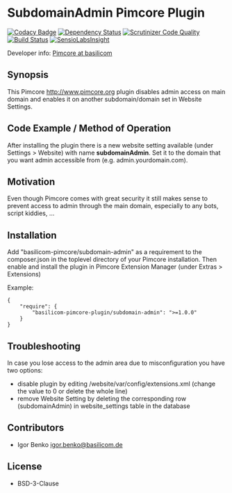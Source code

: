 SubdomainAdmin Pimcore Plugin
================================================

[![Codacy Badge](https://www.codacy.com/project/badge/12cdbcbe42ac4a35ad3997f1bb4a7c30)](https://www.codacy.com/app/basilicom/pimcore-plugin-subdomain-admin)
[![Dependency Status](https://www.versioneye.com/php/basilicom-pimcore-plugin:subdomain-admin/1.0.0/badge.svg)](https://www.versioneye.com/php/basilicom-pimcore-plugin:subdomain-admin/1.0.0)
[![Scrutinizer Code Quality](https://scrutinizer-ci.com/g/basilicom/pimcore-plugin-subdomain-admin/badges/quality-score.png?b=master)](https://scrutinizer-ci.com/g/basilicom/pimcore-plugin-subdomain-admin/?branch=master)
[![Build Status](https://scrutinizer-ci.com/g/basilicom/pimcore-plugin-subdomain-admin/badges/build.png?b=master)](https://scrutinizer-ci.com/g/basilicom/pimcore-plugin-subdomain-admin/build-status/master)
[![SensioLabsInsight](https://insight.sensiolabs.com/projects/59e3ce1e-89b7-4434-8ad2-e38bbac17c16/mini.png)](https://insight.sensiolabs.com/projects/59e3ce1e-89b7-4434-8ad2-e38bbac17c16)

Developer info: [Pimcore at basilicom](http://basilicom.de/en/pimcore)

## Synopsis

This Pimcore http://www.pimcore.org plugin disables admin access on main domain and enables it
on another subdomain/domain set in Website Settings. 

## Code Example / Method of Operation

After installing the plugin there is a new website setting available (under Settings > Website) with name
**subdomainAdmin**. Set it to the domain that you want admin accessible from (e.g. admin.yourdomain.com).

## Motivation

Even though Pimcore comes with great security it still makes sense to prevent access to admin through the
main domain, especially to any bots, script kiddies, ...

## Installation

Add "basilicom-pimcore/subdomain-admin" as a requirement to the composer.json in the toplevel directory of your Pimcore installation. Then enable and install the plugin in Pimcore Extension Manager (under Extras > Extensions)

Example:

    {
        "require": {
            "basilicom-pimcore-plugin/subdomain-admin": ">=1.0.0"
        }
    }

## Troubleshooting

In case you lose access to the admin area due to misconfiguration you have two options:
- disable plugin by editing /website/var/config/extensions.xml (change the value to 0 or delete the whole line)
- remove Website Setting by deleting the corresponding row (subdomainAdmin) in website_settings table in the database

## Contributors

* Igor Benko igor.benko@basilicom.de


## License

* BSD-3-Clause
